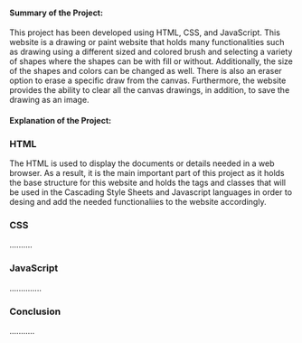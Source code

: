 #### Summary of the Project:
This project has been developed using HTML, CSS, and JavaScript. This website is a drawing or paint website that holds many functionalities such as drawing using a different sized and colored brush and selecting a variety of shapes where the shapes can be with fill or without. Additionally, the size of the shapes and colors can be changed as well. There is also an eraser option to erase a specific draw from the canvas. Furthermore, the website provides the ability to clear all the canvas drawings, in addition, to save the drawing as an image.

#### Explanation of the Project:

### HTML

The HTML is used to display the documents or details needed in a web browser. As a result, it is the main important part of this project as it holds the base structure for this website and holds the tags and classes that will be used in the Cascading Style Sheets and Javascript languages in order to desing and add the needed functionaliies to the website accordingly. 




### CSS

..........
### JavaScript 

..............
### Conclusion 
...........
